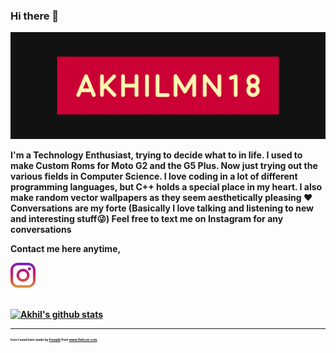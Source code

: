 ### Hi there 👋
![Banner](https://github.com/Akhmen18/Akhmen18/blob/master/Images/Base.png)

<p> <b> I'm a Technology Enthusiast, trying to decide what to in life. I used to make Custom Roms for Moto G2 and the G5 Plus. Now just trying out the various fields in Computer Science. I love coding in a lot of different programming languages, but C++ holds a special place in my heart. 
I also make random vector wallpapers as they seem aesthetically pleasing ❤
Conversations are my forte (Basically I love talking and listening to new and interesting stuff😜)
Feel free to text me on Instagram for any conversations
<b><p>

Contact me here anytime,

<a href="https://www.instagram.com/akhilmn18/">
  <img width="40px" src="https://github.com/Akhmen18/Akhmen18/blob/master/Images/instagram.png" />
</a>

<br>
<br>

[![Akhil's github stats](https://github-readme-stats.vercel.app/api?username=Akhmen18&show_icons=true&theme=dark&hide=stars,issues,contribs)](https://github.com/anuraghazra/github-readme-stats)

----

<div opacity=0.5>
    <p style="font-size:5px">
    Icon I used here made by <a href="https://www.flaticon.com/authors/freepik" title="Freepik">Freepik</a> from <a href="https://www.flaticon.com/" title="Flaticon"> www.flaticon.com</a> <p>
</div>
<!--
**Akhmen18/Akhmen18** is a ✨ _special_ ✨ repository because its `README.md` (this file) appears on your GitHub profile.

Here are some ideas to get you started:

- 🔭 I’m currently working on ...
- 🌱 I’m currently learning ...
- 👯 I’m looking to collaborate on ...
- 🤔 I’m looking for help with ...
- 💬 Ask me about ...
- 📫 How to reach me: ...
- 😄 Pronouns: ...
- ⚡ Fun fact: ...
-->
